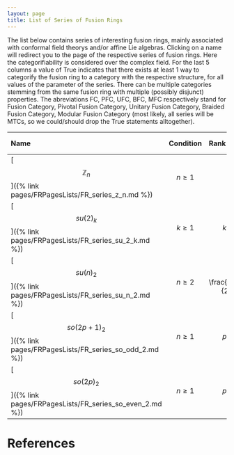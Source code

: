 ```yaml
---
layout: page
title: List of Series of Fusion Rings
---
```

The list below contains series of interesting fusion rings, mainly associated with conformal field theorys and/or affine Lie algebras. Clicking on a name will redirect you to the page of the respective series of fusion rings. Here the categorifiability is considered over the complex field. For the last 5 columns a value of True indicates that there exists at least 1 way to categorify the fusion ring to a category with the respective structure, for all values of the parameter of the series. There can be multiple categories stemming from the same fusion ring with multiple (possibly disjunct) properties. The abreviations FC, PFC, UFC, BFC, MFC respectively stand for Fusion Category, Pivotal Fusion Category, Unitary Fusion Category, Braided Fusion Category, Modular Fusion Category (most likely, all series will be MTCs, so we could/should drop the True statements alltogether).



| Name | Condition | Rank    | $$\mathcal{D}_{FP}^2$$ | FC      | PFC     | UFC     | BFC     | MFC     |
| :------ | :------ | :------ | :------ | :------ | :------ | :------ | :------ | :------ | 
| [ $$ \mathbb{Z}_n$$ ]({% link pages/FRPagesLists/FR_series_z_n.md %}) | $$ n\geq 1 $$ |  $$n$$       | $$n$$ | True    | True    | True    | True    | True    |
| [$$ su(2)_k $$]({% link pages/FRPagesLists/FR_series_su_2_k.md %}) |  $$ k\geq 1 $$ | $$ k+1 $$ | $$ \frac{k+2}{2\sin^2(\frac{\pi}{k+2})} $$ | True    | True    | True    | True    | True    |
| [$$ su(n)_2$$]({% link pages/FRPagesLists/FR_series_su_n_2.md %}) | $$ n \geq 2 $$ | $$ \frac{n(n+1)}{2}$$| $$ \frac{n(n+2)}{4\sin^2(\frac{\pi}{n+2})} $$ | True | True | True | True | True
| [$$ so(2p+1)_2 $$]({% link pages/FRPagesLists/FR_series_so_odd_2.md %}) |  $$ n\geq 1 $$ | $$ p+4 $$ | $$ 6p+4 $$ | True    | True    | True    | True    | True    |
| [$$ so(2p)_2 $$]({% link pages/FRPagesLists/FR_series_so_even_2.md %}) | $$ n\geq 1 $$ |  $$ p+7 $$ | $$ 6p+2 $$ | True    | True    | True    | True    | True    |


 
# References

